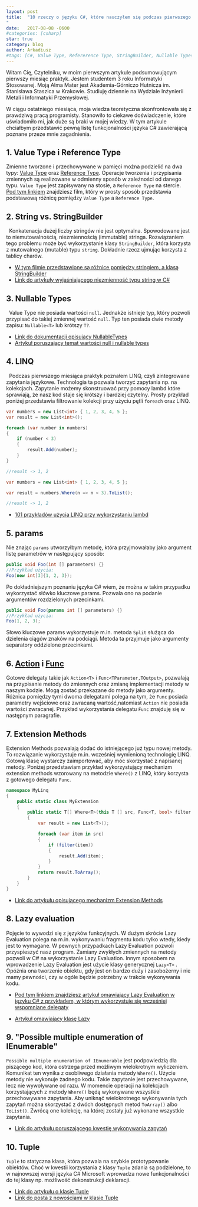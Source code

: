 ```yaml
---
layout: post
title:  "10 rzeczy o języku C#, które nauczyłem się podczas pierwszego miesiąca praktyk.
"
date:   2017-08-08 -0600
#categories: [csharp]
star: true
category: blog
author: Arkadiusz 
#tags: [C#, Value Type, Refererence Type, StringBuilder, Nullable Types, LINQ, params, Action, Func, Extension Methods, Lazy evaluation, Tuple]
---
```


Witam Cię, Czytelniku, w moim pierwszym artykule podsumowującym pierwszy miesiąc praktyk. Jestem studentem 3 roku Informatyki Stosowanej. Moją Alma Mater jest Akademia-Górniczo Hutnicza im. Stanisława Staszica w Krakowie. Studiuję dziennie na Wydziale Inżynierii Metali i Informatyki Przemysłowej. 

W ciągu ostatniego miesiąca, moja wiedza teoretyczna skonfrontowała się z prawdziwą pracą programisty. Stanowiło to ciekawe doświadczenie, które uświadomiło mi, jak duże są braki w mojej wiedzy. W tym artykule chciałbym przedstawić pewną listę funkcjonalności języka C# zawierającą poznane przeze mnie zagadnienia. 

## 1. Value Type i Reference Type ##

Zmienne tworzone i przechowywane w pamięci można podzielić na dwa typy: [Value Type](https://docs.microsoft.com/en-us/dotnet/csharp/language-reference/keywords/value-types) oraz [Reference Type](https://docs.microsoft.com/en-us/dotnet/csharp/language-reference/keywords/reference-types). 
Operacje tworzenia i przypisania zmiennych są realizowane w odmienny sposób w zależności od danego typu. `Value Type` jest zapisywany na stosie, a `Reference Type` na stercie. 
[Pod tym linkiem]( https://www.youtube.com/watch?v=0CsRK1HzJWk ) znajdziesz film, który w prosty sposób przedstawia podstawową różnicę pomiędzy `Value Type` a `Reference Type`.

## 2. String vs. StringBuilder ##
 
Konkatenacja dużej liczby stringów nie jest optymalna. Spowodowane jest to niemutowalnością, niezmiennością (immutable) stringa. 
Rozwiązaniem tego problemu może być wykorzystanie klasy `StringBuilder`, która korzysta z mutowalnego (mutable) typu `string`. Dokładnie rzecz ujmując korzysta z tablicy charów.

- [W tym filmie przedstawione są różnice pomiędzy stringiem, a klasą StringBuilder](https://www.youtube.com/watch?v=4lFAs6FYTXg)
- [Link do artykuły wyjaśniającego niezmienność typu string w C#](http://www.c-sharpcorner.com/UploadFile/b1df45/string-is-immutable-in-C-Sharp/)

## 3. Nullable Types ##
   
Value Type nie posiada wartości `null`. Jednakże istnieje typ, który pozwoli przypisać do takiej zmiennej wartość `null`.
Typ ten posiada dwie metody zapisu: `Nullable<T>` lub krótszy `T?`.
- [Link do dokumentacji opisujący  NullableTypes](https://docs.microsoft.com/en-us/dotnet/csharp/programming-guide/nullable-types/)
- [Artykuł poruszający temat wartości null i nullable types](http://cezarywalenciuk.pl/blog/programing/post/kurs-obiektowosc-w-c-wartosci-null-i-typy-nullable-04)

## 4. LINQ ##
   
Podczas pierwszego miesiąca praktyk poznałem LINQ, czyli zintegrowane zapytania językowe.  Technologia ta pozwala tworzyć zapytania np. na kolekcjach. Zapytanie możemy skonstruować przy pomocy lambd które sprawiają, że nasz kod staje się krótszy i bardziej czytelny. Prosty przykład poniżej przedstawia filtrowanie kolekcji przy użyciu pętli `foreach` oraz LINQ. 

```csharp
var numbers = new List<int> { 1, 2, 3, 4, 5 };
var result = new List<int>();

foreach (var number in numbers)
{
    if (number < 3)
    {
        result.Add(number);
    }
}	

//result -> 1, 2
```

```csharp
var numbers = new List<int> { 1, 2, 3, 4, 5 };

var result = numbers.Where(n => n < 3).ToList();

//result -> 1, 2
```

- [101 przykładów użycia LINQ przy wykorzystaniu lambd ](http://linq101.nilzorblog.com/restriction-operators.php#where-simple-1)

## 5. params ##

Nie znając `params` utworzyłbym metodę, która przyjmowałaby jako argument listę parametrów w następujący sposób:


 ```csharp
public void Foo(int [] parameters) {}
//Przykład użycia:
Foo(new int[3]{1, 2, 3});
 ```
Po dokładniejszym poznaniu języka C# wiem, że można w takim przypadku wykorzystać słówko kluczowe params. Pozwala ono na podanie argumentów rozdzielonych przecinkami. 

```csharp
public void Foo(params int [] parameters) {}
//Przykład użycia:
Foo(1, 2, 3);
   ```
Słowo kluczowe params wykorzystuje m.in. metoda `Split` służąca do dzielenia ciągów znaków na podciągi. Metoda ta przyjmuje jako argumenty separatory oddzielone przecinkami.

## 6. [Action](http://www.tutorialsteacher.com/csharp/csharp-action-delegate) i [Func](http://www.tutorialsteacher.com/csharp/csharp-func-delegate) ##

Gotowe delegaty takie jak `Action<T>` i `Func<TParameter,TOutput>`, pozwalają na przypisanie metody do zmiennych oraz zmianę implementacji metody w naszym kodzie. Mogą zostać przekazane do metody jako argumenty. Różnica pomiędzy tymi dwoma delegatami polega na tym, że `Func` posiada parametry wejściowe oraz zwracaną wartość,natomiast `Action` nie posiada wartości zwracanej. Przykład wykorzystania delegatu `Func` znajduję się w następnym paragrafie.
	
## 7. Extension Methods ## 

Extension Methods pozwalają dodać do istniejącego już typu nowej metody. To rozwiązanie wykorzystuje m.in. wcześniej wymienioną technologię LINQ. Gotową klasę wystarczy zaimportować, aby móc skorzystać z napisanej metody. Poniżej przedstawiam przykład wykorzystujący mechanizm extension methods wzorowany na metodzie `Where()` z LINQ, który korzysta z gotowego delegatu `Func`.

```csharp
namespace MyLinq
{
    public static class MyExtension
    {
        public static T[] Where<T>(this T [] src, Func<T, bool> filter )
        {
            var result = new List<T>();

            foreach (var item in src)
            {
                if (filter(item))
                {
                    result.Add(item);
                }
            }
            return result.ToArray();
        }
    }
}
```
- [Link do artykułu opisującego mechanizm Extension Methods](https://www.dotnetperls.com/extension)

## 8. Lazy evaluation ##

Pojęcie to wywodzi się z języków funkcyjnych. W dużym skrócie Lazy Evaluation polega na m.in. wykonywaniu fragmentu kodu tylko wtedy, kiedy jest to wymagane. W pewnych przypadkach Lazy Evaluation pozwoli przyspieszyć nasz program. Zamiany zwykłych zmiennych na metody pozwoli w C# na wykorzystanie Lazy Evaluation. Innym sposobem na wprowadzenie Lazy Evaluation jest użycie klasy generycznej `Lazy<T>` .
Opóźnia ona tworzenie obiektu, gdy jest on bardzo duży i zasobożerny i nie mamy pewności, czy w ogóle będzie potrzebny w trakcie wykonywania kodu. 

- [Pod tym linkiem znajdziesz artykuł omawiający Lazy Evaluation w języku C# z przykładem, w którym wykorzystuje się wcześniej wspomniane delegaty](http://cezarywalenciuk.pl/blog/programing/post/wartosciowanie-leniwe---lazy-evaluation--kp-funkcjonalnego-w-csharp)

- [Artykuł omawiający klasę Lazy](https://www.dotnetperls.com/lazy) 

## 9. "Possible multiple enumeration of IEnumerable" ##

`Possible multiple enumeration of IEnumerable` jest podpowiedzią dla piszącego kod, która ostrzega przed możliwym wielokrotnym wyliczeniem. Komunikat ten wynika z osobliwego działania metody `Where()`. Użycie metody nie wykonuje żadnego kodu. Takie zapytanie jest przechowywane, lecz nie wywoływane od razu. W momencie operacji na kolekcjach korzystających z metody `Where()` będą wykonywane wszystkie przechowywane zapytania. Aby uniknąć wielokrotnego wykonywania tych zapytań można skorzystać z dwóch dostępnych metod `ToArray()` albo `ToList()`. Zwrócą one kolekcję, na której zostały już wykonane wszystkie zapytania.

- [Link do artykułu poruszającego kwestię wykonywania zapytań](https://docs.microsoft.com/en-us/dotnet/framework/data/adonet/ef/language-reference/query-execution)

## 10. Tuple ##

`Tuple` to statyczna klasa, która pozwala na szybkie prototypowanie obiektów. Choć w kwestii korzystania z klasy `Tuple` zdania są podzielone, to w najnowszej wersji języka C# Microsoft wprowadza nowe funkcjonalności do tej klasy np. możliwość dekonstrukcji deklaracji. 
 
- [Link do artykułu o klasie Tuple](http://www.pzielinski.com/?p=1174)
- [Link do posta z nowościami w klasie Tuple](https://blogs.msdn.microsoft.com/dotnet/2017/03/09/new-features-in-c-7-0/)